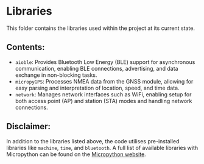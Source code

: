 # Libraries

This folder contains the libraries used within the project at its current state.

## Contents:

- `aioble`: Provides Bluetooth Low Energy (BLE) support for asynchronous communication, enabling BLE connections, advertising, and data exchange in non-blocking tasks.
- `micropyGPS`: Processes NMEA data from the GNSS module, allowing for easy parsing and interpretation of location, speed, and time data.
- `network`: Manages network interfaces such as WiFi, enabling setup for both access point (AP) and station (STA) modes and handling network connections.

## Disclaimer:

In addition to the libraries listed above, the code utilises pre-installed libraries like `machine`, `time`, and `bluetooth`. A full list of available libraries with Micropython can be found on the [Micropython website](https://docs.micropython.org/en/latest/library/index.html).
